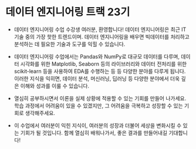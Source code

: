 # 데이터 엔지니어링 트랙 23기

* 데이터 엔지니어링 수업 수강생 여러분, 환영합니다! 데이터 엔지니어링은 최근 IT 기술 중의 가장 핫한 트렌드이며. 데이터 엔지니어링을 배우면 빅데이터를 처리하고 분석하는 데 필요한 기술과 도구를 익힐 수 있습니다.

* 데이터 엔지니어링 수업에서는 Pandas와 NumPy로 대규모 데이터를 다루며, 데이터 시각화를 위한 Matplotlib, Seaborn 등의 라이브러리와 데이터 전처리를 위한 scikit-learn 등을 사용하여 EDA를 수행하는 등 등 다양한 분야를 다루게 됩니다. 이러한 지식을 익히면, 데이터 분석, 머신러닝, 딥러닝 등 다양한 분야에서 더욱 깊은 이해와 성과를 이룰 수 있습니다.

* 열심히 공부하시면서 이론을 실제 상황에 적용할 수 있는 기회를 만들어 나가세요. 학습 과정에서 어려움이 있을 수 있겠지만, 그 어려움을 극복하고 성장할 수 있는 기회로 생각해주세요.

* 이 수업에서 여러분이 익힌 지식이, 여러분의 성장과 더불어 세상을 변화시킬 수 있는 기회가 될 것입니다. 함께 열심히 배워나가서, 좋은 결과를 만들어내길 기대합니다!
